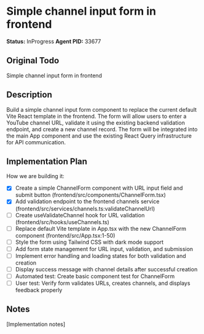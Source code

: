 # Simple channel input form in frontend
**Status:** InProgress
**Agent PID:** 33677

## Original Todo
Simple channel input form in frontend

## Description
Build a simple channel input form component to replace the current default Vite React template in the frontend. The form will allow users to enter a YouTube channel URL, validate it using the existing backend validation endpoint, and create a new channel record. The form will be integrated into the main App component and use the existing React Query infrastructure for API communication.

## Implementation Plan
How we are building it:
- [x] Create a simple ChannelForm component with URL input field and submit button (frontend/src/components/ChannelForm.tsx)
- [x] Add validation endpoint to the frontend channels service (frontend/src/services/channels.ts:validateChannelUrl)
- [ ] Create useValidateChannel hook for URL validation (frontend/src/hooks/useChannels.ts)
- [ ] Replace default Vite template in App.tsx with the new ChannelForm component (frontend/src/App.tsx:1-50)
- [ ] Style the form using Tailwind CSS with dark mode support
- [ ] Add form state management for URL input, validation, and submission
- [ ] Implement error handling and loading states for both validation and creation
- [ ] Display success message with channel details after successful creation
- [ ] Automated test: Create basic component test for ChannelForm
- [ ] User test: Verify form validates URLs, creates channels, and displays feedback properly

## Notes
[Implementation notes]